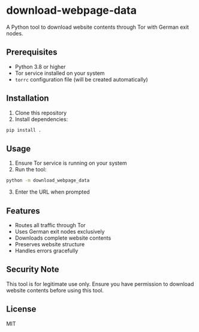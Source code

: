 # download-webpage-data

A Python tool to download website contents through Tor with German exit nodes.

## Prerequisites

- Python 3.8 or higher
- Tor service installed on your system
- `torrc` configuration file (will be created automatically)

## Installation

1. Clone this repository
2. Install dependencies:
```bash
pip install .
```

## Usage

1. Ensure Tor service is running on your system
2. Run the tool:
```bash
python -m download_webpage_data
```

3. Enter the URL when prompted

## Features

- Routes all traffic through Tor
- Uses German exit nodes exclusively
- Downloads complete website contents
- Preserves website structure
- Handles errors gracefully

## Security Note

This tool is for legitimate use only. Ensure you have permission to download website contents before using this tool.

## License

MIT
